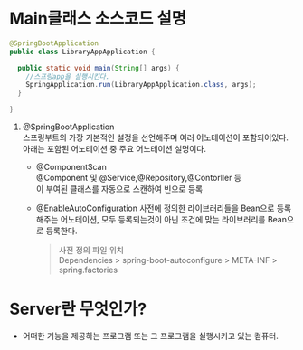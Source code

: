 # Main클래스 소스코드 설명

```JAVA
@SpringBootApplication
public class LibraryAppApplication {

  public static void main(String[] args) {
    //스프링app을 실행시킨다.
    SpringApplication.run(LibraryAppApplication.class, args);
  }

}
```
1. @SpringBootApplication  
스프링부트의 가장 기본적인 설정을 선언해주며 여러 어노테이션이 포함되어있다.  
아래는 포함된 어노테이션 중 주요 어노테이션 설명이다.
    - @ComponentScan  
    @Component 및 @Service,@Repository,@Contorller 등  
    이 부여된 클래스를 자동으로 스캔하여 빈으로 등록
    - @EnableAutoConfiguration
    사전에 정의한 라이브러리들을 Bean으로 등록해주는 어노테이션,
    모두 등록되는것이 아닌 조건에 맞는 라이브러리를 Bean으로 등록한다.

        > 사전 정의 파일 위치  
        Dependencies > spring-boot-autoconfigure > META-INF > spring.factories  

    

# Server란 무엇인가?
- 어떠한 기능을 제공하는 프로그램 또는 그 프로그램을 실행시키고 있는 컴퓨터.